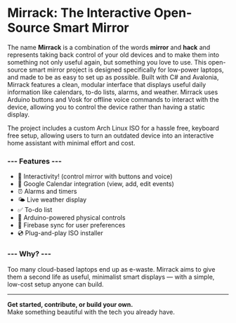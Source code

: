 # Mirrack: The Interactive Open-Source Smart Mirror

The name **Mirrack** is a combination of the words **mirror** and **hack** and represents taking back control of your old devices and to make them into something not only useful again, but something you love to use. This open-source smart mirror project is designed specifically for low-power laptops, and made to be as easy to set up as possible. Built with C# and Avalonia, Mirrack features a clean, modular interface that displays useful daily information like calendars, to-do lists, alarms, and weather. Mirrack uses Arduino buttons and Vosk for offline voice commands to interact with the device, allowing you to control the device rather than having a static display.

The project includes a custom Arch Linux ISO for a hassle free, keyboard free setup, allowing users to turn an outdated device into an interactive home assistant with minimal effort and cost.

### --- Features ---
- 🌟 Interactivity! (control mirror with buttons and voice)
- 📆 Google Calendar integration (view, add, edit events)
- ⏰ Alarms and timers
- 🌤 Live weather display
- ✅ To-do list
- 🔧 Arduino-powered physical controls
- 💾 Firebase sync for user preferences
- 💿 Plug-and-play ISO installer

### --- Why? ---
Too many cloud-based laptops end up as e-waste. Mirrack aims to give them a second life as useful, minimalist smart displays — with a simple, low-cost setup anyone can build.

---

**Get started, contribute, or build your own.**  
Make something beautiful with the tech you already have.
